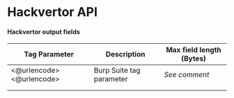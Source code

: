 # Hackvertor API



#### Hackvertor output fields

| Tag Parameter            | Description              | Max field length (Bytes) |
| ------------------------ | ------------------------ | ------------------------ |
| <@urlencode><@urlencode> | Burp Suite tag parameter | _See comment_            |
|                          |                          |                          |
|                          |                          |                          |
